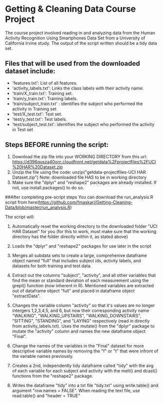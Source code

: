 # Getting & Cleaning Data Course Project

The course project involved reading in and analyzing data from the Human Activity Recognition Using Smartphones Data Set from a University of California Irvine study. The output of the script written should be a tidy data set.

## Files that will be used from the downloaded dataset include:
- 'features.txt': List of all features.
- 'activity_labels.txt': Links the class labels with their activity name.
- 'train/X_train.txt': Training set.
- 'train/y_train.txt': Training labels.
- 'train/subject_train.txt' : identifies the subject who performed the activity in Training set
- 'test/X_test.txt': Test set.
- 'test/y_test.txt': Test labels.
- 'test/subject_test.txt': identifies the subject who performed the activity in Test set

## Steps BEFORE running the script:
1. Download the zip file into your WORKING DIRECTORY from this url: https://d396qusza40orc.cloudfront.net/getdata%2Fprojectfiles%2FUCI%20HAR%20Dataset.zip 
2. Unzip the file using the code: unzip("getdata-projectfiles-UCI HAR Dataset.zip") Note: downloaded file HAS to be in working directory
3. Make sure the "dplyr" and "reshape2" packages are already installed. If not, use install.packages() to do so. 

##After completing pre-script steps 
You can download the run_analysis.R script from here(https://github.com/fmaskari/Getting-Cleaning-Data/blob/master/run_analysis.R)

The script will:
1. Automatically reset the working directory to the downloaded folder "UCI HAR Dataset" for you (for this to work, must make sure that the working directory has the folder directly within it, as stated above)

2. Loads the "dplyr" and "reshape2" packages for use later in the script

3. Merges all subdata sets to create a large, comprehenive dataframe object named "full" that includes subject ids, activity labels, and datasets for both training and test data. 

4. Extract out the columns "subject", "activity", and all other variables that find the mean or standard deviation of each measurement using the grepl() function (now inherent in R). Mentioned variables are extracted out of dataframe object "full" and placed in dataframe object "extractData".

5. Changes the variable column "activity" so that it's values are no longer intergers 1,2,3,4,5, and 6, but now their corresponding activity name "WALKING", "WALKING_UPSTAIRS", "WALKING_DOWNSTAIRS", "SITTING", "STANDING", and "LAYING" respectively (read in directly from activity_labels.txt). Uses the mutate() from the "dplyr" package to mutate the "activity" column and names the new dataframe object "Final". 

6. Change the names of the variables in the "Final" dataset for more descriptive variable names by removing the "f" or "t" that were infront of the variable names previously.

7. Creates a 2nd, independently tidy dataframe called "tidy" with the avg of each variable for each subject and activity with the melt() and dcast() functions from the "reshape2" package.

8. Writes the dataframe "tidy" into a txt file "tidy.txt" using write.table() and argument "row.names = FALSE". When reading the text file, use read.table() and "header = TRUE"
